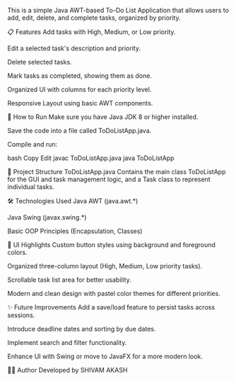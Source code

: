 This is a simple Java AWT-based To-Do List Application that allows users to add, edit, delete, and complete tasks, organized by priority.

📋 Features
Add tasks with High, Medium, or Low priority.

Edit a selected task's description and priority.

Delete selected tasks.

Mark tasks as completed, showing them as done.

Organized UI with columns for each priority level.

Responsive Layout using basic AWT components.

🚀 How to Run
Make sure you have Java JDK 8 or higher installed.

Save the code into a file called ToDoListApp.java.

Compile and run:

bash
Copy
Edit
javac ToDoListApp.java
java ToDoListApp

📂 Project Structure
ToDoListApp.java
Contains the main class ToDoListApp for the GUI and task management logic, and a Task class to represent individual tasks.

🛠️ Technologies Used
Java AWT (java.awt.*)

Java Swing (javax.swing.*)

Basic OOP Principles (Encapsulation, Classes)

🎨 UI Highlights
Custom button styles using background and foreground colors.

Organized three-column layout (High, Medium, Low priority tasks).

Scrollable task list area for better usability.

Modern and clean design with pastel color themes for different priorities.


✨ Future Improvements
Add a save/load feature to persist tasks across sessions.

Introduce deadline dates and sorting by due dates.

Implement search and filter functionality.

Enhance UI with Swing or move to JavaFX for a more modern look.

👨‍💻 Author
Developed by SHIVAM AKASH 
